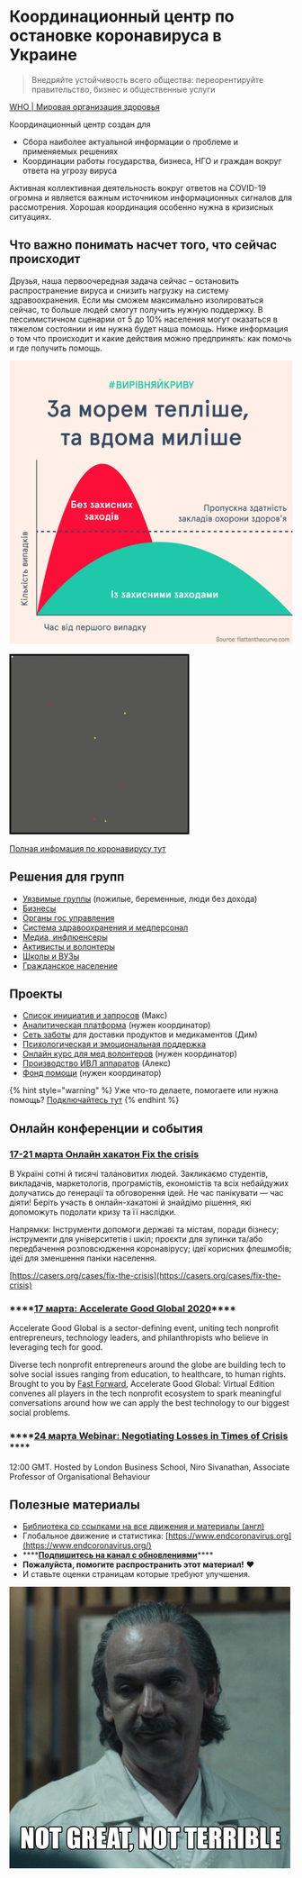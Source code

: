 # Координационный центр по остановке коронавируса в Украине

> Внедряйте устойчивость всего общества: переорентируйте правительство, бизнес и общественные услуги

[WHO \| Мировая организация здоровья](https://www.who.int/docs/default-source/coronaviruse/20200307-cccc-guidance-table-covid-19-final.pdf?sfvrsn=1c8ee193_10)

Координационный центр создан для

* Сбора наиболее актуальной информации о проблеме и применяемых решениях
* Координации работы государства, бизнеса, НГО и граждан вокруг ответа на угрозу вируса

Активная коллективная деятельность вокруг ответов на COVID-19 огромна и является важным источником информационных сигналов для рассмотрения. Хорошая координация особенно нужна в кризисных ситуациях.

## Что важно понимать насчет того, что сейчас происходит

Друзья, наша первоочередная задача сейчас – остановить распространение вируса и снизить нагрузку на систему здравоохранения. Если мы сможем максимально изолироваться сейчас, то больше людей смогут получить нужную поддержку. В пессимистичном сценарии от 5 до 10% населения могут оказаться в тяжелом состоянии и им нужна будет наша помощь.  Ниже информация о том что происходит и какие действия можно предпринять: как помочь и где получить помощь. 

![](.gitbook/assets/image%20%284%29.png)

![&#x412;&#x438;&#x437;&#x443;&#x430;&#x43B;&#x438;&#x437;&#x430;&#x446;&#x438;&#x44F; &#x440;&#x430;&#x441;&#x43F;&#x440;&#x43E;&#x441;&#x442;&#x440;&#x430;&#x43D;&#x435;&#x43D;&#x438;&#x44F; &#x43F;&#x440;&#x438; &#x44D;&#x444;&#x444;&#x435;&#x43A;&#x442;&#x438;&#x432;&#x43D;&#x43E;&#x43C; &#x43A;&#x430;&#x440;&#x430;&#x43D;&#x442;&#x438;&#x43D;&#x435;. &#x41A;&#x430;&#x436;&#x434;&#x430;&#x44F; &#x442;&#x43E;&#x447;&#x43A;&#x430; &#x44D;&#x442;&#x43E; &#x447;&#x435;&#x43B;&#x43E;&#x432;&#x435;&#x43A;](.gitbook/assets/ezgif-6-4e39aa5a7d9a.gif)

[Полная инфомация по коронавирусу тут](o-koronaviruse/)

## Решения для групп

* [Уязвимые группы](upravlenie-pandemiei/#uyazvimye-gruppy-naseleniya) \(пожилые, беременные, люди без дохода\)
* [Бизнесы](upravlenie-pandemiei/#biznesy)
* [Органы гос управления](upravlenie-pandemiei/#organy-gos-upravleniya)
* [Система здравоохранения и медперсонал](upravlenie-pandemiei/#sistema-zdravookhraneniya)
* [Медиа, инфлюенсеры](upravlenie-pandemiei/#media-inflyuensery)
* [Активисты и волонтеры](organizaciya/informaciya-dlya-volonterov-onboarding.md)
* [Школы и ВУЗы](upravlenie-pandemiei/#shkoly-i-vuzy)
* [Гражданское население](upravlenie-pandemiei/#grazhdane)

## Проекты

* [Список инициатив и запросов](upravlenie-pandemiei/) \(Макс\)
* [Аналитическая платформа](upravlenie-pandemiei/analitika-mepping-dannykh.md) \(нужен координатор\)
* [Сеть заботы](upravlenie-pandemiei/dostavka-produktov-i-medikamentov.md) для доставки продуктов и медикаментов \(Дим\)
* [Психологическая и эмоциональная поддержка](upravlenie-pandemiei/psychological-support.md)
* [Онлайн курс для мед волонтеров](upravlenie-pandemiei/onlain-kurs-dlya-med-volonterov.md) \(нужен координатор\)
* [Производство ИВЛ аппаратов](upravlenie-pandemiei/proizvodstvo-ivl-apparatov.md) \(Алекс\)
* [Фонд помощи](upravlenie-pandemiei/fond-pomoshi.md) \(нужен координатор\)

{% hint style="warning" %}
Уже что-то делаете, помогаете или нужна помощь? [Подключайтесь тут](organizaciya/informaciya-dlya-volonterov-onboarding.md)
{% endhint %}

## Онлайн конференции и события

### [17-21 марта Онлайн хакатон Fix the crisis](https://casers.org/cases/fix-the-crisis)

В Україні сотні й тисячі талановитих людей. Закликаємо студентів, викладачів, маркетологів, програмістів, економістів та всіх небайдужих долучатись до генерації та обговорення ідей. Не час панікувати — час діяти! Беріть участь в онлайн-хакатоні й знайдімо рішення, які допоможуть подолати кризу та її наслідки.

Напрямки: Інструменти допомоги державі та містам, поради бізнесу; інструменти для університетів і шкіл; проєкти для зупинки та/або передбачення розповсюдження коронавірусу; ідеї корисних флешмобів; ідеї для зменшення паніки населення.

[https://casers.org/cases/fix-the-crisis](https://casers.org/cases/fix-the-crisis)

### \*\*\*\*[**17 марта: Accelerate Good Global 2020**](https://hopin.to/events/agg)\*\*\*\*

Accelerate Good Global is a sector-defining event, uniting tech nonprofit entrepreneurs, technology leaders, and philanthropists who believe in leveraging tech for good.

Diverse tech nonprofit entrepreneurs around the globe are building tech to solve social issues ranging from education, to healthcare, to human rights. Brought to you by [Fast Forward](http://www.ffwd.org/), Accelerate Good Global: Virtual Edition convenes all players in the tech nonprofit ecosystem to spark meaningful conversations around how we can apply the best technology to our biggest social problems.

### \*\*\*\*[**24 марта Webinar: Negotiating Losses in Times of Crisis** ](https://zoom.us/webinar/register/WN_uYQkCM27T5aYOjLgGEmihQ?utm_campaign=7841610&utm_content=3673899887&utm_medium=email&utm_source=Emailvision)\*\*\*\*

12:00 GMT. Hosted by London Business School, Niro Sivanathan, Associate Professor of Organisational Behaviour

## Полезные материалы

* [Библиотека со ссылками на все движения и материалы \(англ\)](https://coronavirustechhandbook.com/communities)
* Глобальное движение и статистика: [https://www.endcoronavirus.org](https://www.endcoronavirus.org/)
* \*\*\*\*[**Подпишитесь на канал с обновлениями**](https://t.me/stopcoviduaupdates)\*\*\*\*
* **Пожалуйста, помогите распространить этот материал!** ❤️
* И ставьте оценки страницам которые требуют улучшения.

![&#x41A;&#x430;&#x43A; &#x443; &#x43D;&#x430;&#x441; &#x434;&#x435;&#x43B;&#x430;?](.gitbook/assets/image%20%285%29.png)

